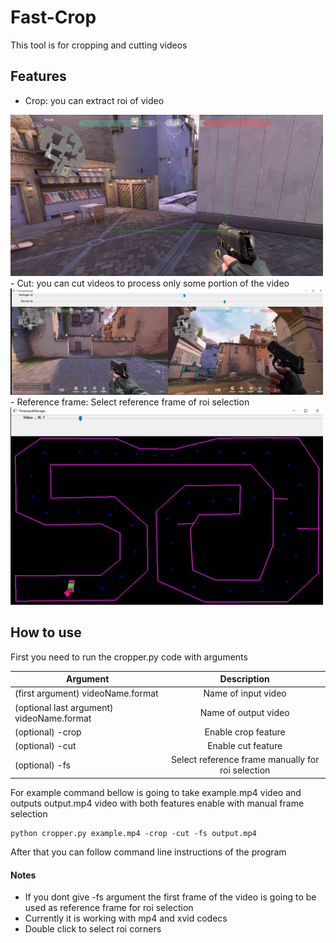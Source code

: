 # Fast-Crop

This tool is for cropping and cutting videos

## Features
- Crop: you can extract roi of video  
<img src="/doc/roi.png" alt="olcft" width="500">
- Cut: you can cut videos to process only some portion of the video
<img src="/doc/cut.png" alt="olcft" width="500">
- Reference frame: Select reference frame of roi selection
<img src="/doc/fs.png" alt="olcft" width="500">

## How to use

First you need to run the cropper.py code with arguments

| Argument      | Description   | 
| ------------- |:-------------:| 
| (first argument) videoName.format        | Name of input video             |
| (optional last argument) videoName.format| Name of output video            |
| (optional)  -crop                        | Enable crop feature             |
| (optional)  -cut                         | Enable cut feature              |  
| (optional)  -fs                          | Select reference frame manually for roi selection | 

For example command bellow is going to take example.mp4 video and outputs output.mp4 video with both features enable with manual frame selection
```
python cropper.py example.mp4 -crop -cut -fs output.mp4
```
After that you can follow command line instructions of the program

#### Notes
- If you dont give -fs argument the first frame of the video is going to be used as reference frame for roi selection
- Currently it is working with mp4 and xvid codecs
- Double click to select roi corners
